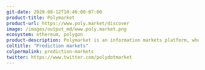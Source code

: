```yaml
---
git-date: 2020-08-12T10:46:00-07:00
product-title: Polymarket
product-url: https://www.poly.market/discover
image: /images/output_md/www.poly.market.png
ecosystem: ethereum, polygon
product-description: Polymarket is an information markets platform, where you can bet on the highly-debated topics and earn for being right.
coltitle: "Prediction markets"
colpermalink: prediction-markets
twitter: https://www.twitter.com/polydotmarket
---
```


